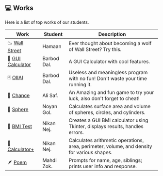 ## 💻 Works

Here is a list of top works of our students.

| Work                                                                                  | Student     | Description                                                                                |
| ------------------------------------------------------------------------------------- | ----------- | ------------------------------------------------------------------------------------------ |
| 📉 [Wall Street](https://github.com/hayyaun/kids/tree/main/works/haman_wallstreet.py) | Hamaan      | Ever thought about becoming a wolf of Wall Street? Try this.                               |
| 🧮 [GUI Calculator](https://github.com/hayyaun/kids/tree/main/works/barbod_calc.py)   | Barbod Dal. | A GUI Calculator with cool features.                                                       |
| 🃏 [OIIAI](https://github.com/hayyaun/kids/tree/main/works/barbod_oiiai.py)           | Barbod Dal. | Useless and meaningless program with no fun! Don't waste your time running it.             |
| 🎰 [Chance](https://github.com/hayyaun/kids/tree/main/works/ali_gamble.py)            | Ali Saf.    | An Amazing and fun game to try your luck, also don't forget to cheat!                      |
| 🔮 [Sphere](https://github.com/hayyaun/kids/tree/main/works/noyan_sphere.py)          | Noyan Gol.  | Calculates surface area and volume of spheres, circles, and cylinders.                     |
| 💪 [BMI Test](https://github.com/hayyaun/kids/tree/main/works/nikan_bmi_gui.py)       | Nikan Nej.  | Creates a GUI BMI calculator using Tkinter, displays results, handles errors.              |
| 🧮 [Calculator+](https://github.com/hayyaun/kids/tree/main/works/nikan_calc_plus.py)  | Nikan Nej.  | Calculates arithmetic operations, area, perimeter, volume, and density for various shapes. |
| 🪶 [Poem](https://github.com/hayyaun/kids/tree/main/works/mahdi_family.py)            | Mahdi Zok.  | Prompts for name, age, siblings; prints user info and response.                            |
